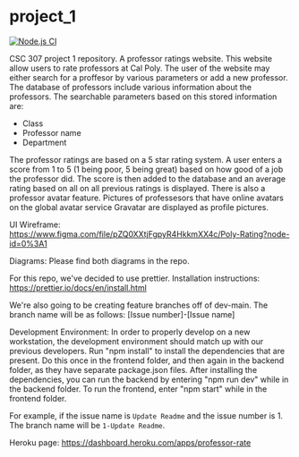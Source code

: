 # project_1


[![Node.js CI](https://github.com/wes-curl/project_1/actions/workflows/node.js.yml/badge.svg?branch=dev-main)](https://github.com/wes-curl/project_1/actions/workflows/node.js.yml)

CSC 307 project 1 repository. A professor ratings website.
This website allow users to rate professors at Cal Poly.  The user of the website may either search for a proffesor by various parameters or add a new professor.  The database of professors include various information about the professors.  The searchable parameters based on this stored information are:
- Class
- Professor name
- Department

The professor ratings are based on a 5 star rating system.  A user enters a score from 1 to 5 (1 being poor, 5 being great) based on how good of a job the professor did.  The score is then added to the database and an average rating based on all on all previous ratings is displayed.  There is also a professor avatar feature.  Pictures of professesors that have online avatars on the global avatar service Gravatar are displayed as profile pictures.

UI Wireframe: https://www.figma.com/file/pZQ0XXtjFgpyR4HkkmXX4c/Poly-Rating?node-id=0%3A1

Diagrams: Please find both diagrams in the repo.

For this repo, we've decided to use prettier. 
Installation instructions: 
https://prettier.io/docs/en/install.html

We're also going to be creating feature branches off of dev-main. 
The branch name will be as follows:
    [Issue number]-[Issue name]
    
Development Environment: In order to properly develop on a new workstation, the development environment should match up
                         with our previous developers. Run "npm install" to install the dependencies that are present. Do this
                         once in the frontend folder, and then again in the backend folder, as they have separate package.json files.
                         After installing the dependencies, you can run the backend by entering "npm run dev" while in the backend folder. 
                         To run the frontend, enter "npm start" while in the frontend folder.

For example, if the issue name is `Update Readme` and the issue number is 1. The branch name will be `1-Update Readme`.

Heroku page: https://dashboard.heroku.com/apps/professor-rate
